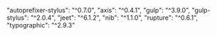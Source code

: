 "autoprefixer-stylus": "^0.7.0",
"axis": "^0.4.1",
"gulp": "^3.9.0",
"gulp-stylus": "^2.0.4",
"jeet": "^6.1.2",
"nib": "^1.1.0",
"rupture": "^0.6.1",
"typographic": "^2.9.3"